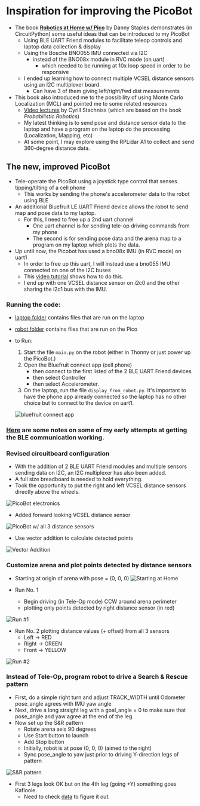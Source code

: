 # Inspiration for improving the PicoBot
* The book [**Robotics at Home w/ Pico**](/home/doug/Downloads/Robotics_at_home_with_Pico.pdf) by Danny Staples demonstrates (in CircuitPython) some useful ideas that can be introduced to my PicoBot
    * Using BLE UART Friend modules to facilitate teleop controls and laptop data collection & display
    * Using the Bosche BNO055 IMU connected via I2C
        * instead of the BNO08x module in RVC mode (on uart)
            * which needed to be running at 10x loop speed in order to be responsive
    * I ended up learning how to connect multiple VCSEL distance sensors using an I2C multiplexer board.
        * Can have 3 of them giving left/right/fwd dist measurements
* This book also introduced me to the possibility of using Monte Carlo Localization (MCL) and pointed me to some related resources
    * [Video lectures](https://www.youtube.com/playlist?list=PLgnQpQtFTOGQEn33QDVGJpiZLi-SlL7vA) by Cyrill Stachniss (which are based on the book *Probabilistic Robotics*)
    * My latest thinking is to send pose and distance sensor data to the laptop and have a program on the laptop do the processing (Localization, Mapping, etc)
    * At some point, I may explore using the RPLidar A1 to collect and send 360-degree distance data.

## The new, improved PicoBot

* Tele-operate the PicoBot using a joystick type control that senses tipping/tilting of a cell phone
    * This works by sending the phone's accelerometer data to the robot using BLE
* An additional Bluefruit LE UART Friend device allows the robot to send map and pose data to my laptop.
    * For this, I need to free up a 2nd uart channel
        * One uart channel is for sending tele-op driving commands from my phone
        * The second is for sending pose data and the arena map to a program on my laptop which plots the data.
* Up until now, the Picobot has used a bno08x IMU (in RVC mode) on uart1
    * In order to free up this uart, I will instead use a bno055 IMU connected on one of the I2C buses
    * This [video tutorial](https://core-electronics.com.au/videos/raspberry-pi-pico-workshop-chapter-44-i2c) shows how to do this.
    * I end up with one VCSEL distance sensor on i2c0 and the other sharing the i2c1 bus with the IMU.

### Running the code:
* [laptop folder](laptop) contains files that are run on the laptop
* [robot folder](robot) contains files that are run on the Pico

* to Run:
    1. Start the file `main.py` on the robot (either in Thonny or just power up the PicoBot.)
    2. Open the Bluefruit connect app (cell phone)
        * then connect to the first listed of the 2 BLE UART Friend devices
        * then select Controller
        * then select Accelerometer.
    3. On the laptop, run the file `display_from_robot.py`. It's important to have the phone app already connected so the laptop has no other choice but to connect to the device on uart1.

    ![bluefruit connect app](imgs/bluefruit_connect_app.png)

### [Here](early_code.md) are some notes on some of my early attempts at getting the BLE communication working.

### Revised circuitboard configuration
* With the addition of 2 BLE UART Friend modules and multiple sensors sending data on I2C, an I2C multiplexer has also been added.
* A full size breadboard is needed to hold everything.
* Took the opportunity to put the right and left VCSEL distance sensors directly above the wheels.

![PicoBot electronics](imgs/picobot_electronics.jpg)
* Added forward looking VCSEL distance sensor

![PicoBot w/ all 3 distance sensors](imgs/with_fwd_dist_sensor.jpg)

* Use vector addition to calculate detected points

![Vector Addition](imgs/vector-addition.jpg)

### Customize arena and plot points detected by distance sensors
* Starting at origin of arena with pose = (0, 0, 0)
![Starting at Home](imgs/run1_start.png)

* Run No. 1 
    * Begin driving (in Tele-Op mode) CCW around arena perimeter
    * plotting only points detected by right distance sensor (in red)

![Run #1](imgs/run1a.png)

* Run No. 2 plotting distance values (+ offset) from all 3 sensors 
    * Left -> RED
    * Right -> GREEN
    * Front -> YELLOW

![Run #2](imgs/run2.png)

### Instead of Tele-Op, program robot to drive a Search & Rescue pattern
* First, do a simple right turn and adjust TRACK_WIDTH until Odometer pose_angle agrees with IMU yaw angle
* Next, drive a long straight leg with a goal_angle = 0 to make sure that pose_angle and yaw agree at the end of the leg.
* Now set up the S&R pattern
    * Rotate arena axis 90 degrees
    * Use Start button to launch
    * Add Stop button
    * Initially, robot is at pose (0, 0, 0) (aimed to the right)
    * Sync pose_angle to yaw just prior to driving Y-direction legs of pattern

![S&R pattern](imgs/s&r.png)

* First 3 legs look OK but on the 4th leg (going +Y) something goes Kaflooie.
    * Need to check [data](data/s&r_data.txt) to figure it out.

